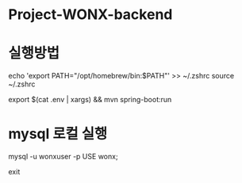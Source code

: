 # Project-WONX-backend

# 실행방법
echo 'export PATH="/opt/homebrew/bin:$PATH"' >> ~/.zshrc
source ~/.zshrc

export $(cat .env | xargs) && mvn spring-boot:run

# mysql 로컬 실행
mysql -u wonxuser -p
USE wonx;

exit
